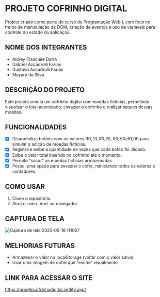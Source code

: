 # PROJETO COFRINHO DIGITAL
Projeto criado como parte do curso de Programação Web I, com foco no treino de manipulação da DOM, criação de eventos e uso de variáveis para controle do estado da aplicação.

## NOME DOS INTEGRANTES
- Aldrey Franciele Dutra
- Gabriel Accadrolli Farias
- Gustavo Accadrolli Farias
- Mayara da Silva

## DESCRIÇÃO DO PROJETO
Este projeto simula um cofrinho digital com moedas fictícias, permitindo visualizar o total acumulado, esvaziar o cofrinho e realizar saques dessas moedas.

## FUNCIONALIDADES
- [x] Disponibiliza botões com os valores R$0,10, R$0,25, R$0,50 e R$1,00 para simular a adição de moedas fictícias.
- [x] Registra e exibe a quantidade de vezes que cada botão foi clicado.
- [x] Exibe o valor total inserido no cofrinho até o momento.
- [x] Permite "sacar" as moedas fictícias armazenadas.
- [x] Possui uma opção para esvaziar o cofre, reiniciando todos os valores e contadores.

## COMO USAR 
1. Clone o repositório
2. Abra o `index.html` no navegador

## CAPTURA DE TELA
![Captura de tela 2025-05-18 111027](https://github.com/user-attachments/assets/47e9489d-d9b4-4276-bac1-439b7f24ecdb)

## MELHORIAS FUTURAS
- Armazenar o valor no localStorage (voltar com o valor salvo)
- Usar uma imagem de cofre que “enche” visualmente

## LINK PARA ACESSAR O SITE
https://projetocofrinhodigital.netlify.app/

